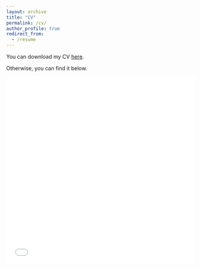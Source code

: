```yaml
---
layout: archive
title: "CV"
permalink: /cv/
author_profile: true
redirect_from:
  - /resume
---
```


You can download my CV [here](/files/CV_NJ_202405.pdf).  

Otherwise, you can find it below.

<style>
  iframe {
    width: 100%;
    height: 500px;
    max-width: 100%;
    border: none;
  }
  
  @media (max-width: 768px) {
    iframe {
      height: 300px; /* Adjust height for smaller screens */
    }
  }
</style>

<iframe src="{{ site.baseurl }}/files/CV_NJ_20231127.pdf" frameborder="0">
  This browser does not support PDFs. Please download the PDF to view it: <a href="{{ site.baseurl }}/files/CV_NJ_20231127.pdf">Download PDF</a>.
</iframe>
